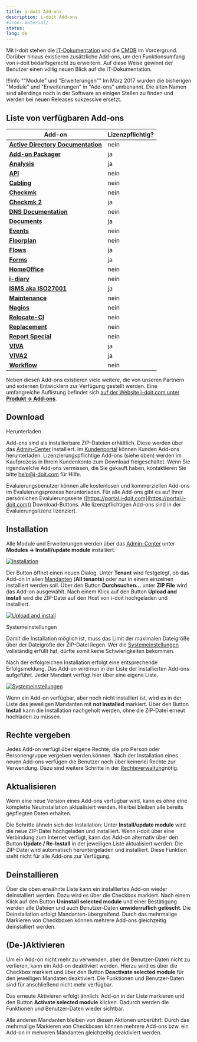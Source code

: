 ```yaml
---
title: i-doit Add-ons
description: i-doit Add-ons
#icon: material/
status:
lang: de
---
```


Mit i-doit stehen die [IT-Dokumentation](../grundlagen/struktur-it-dokumentation.md) und die [CMDB](../grundlagen/struktur-it-dokumentation.md) im Vordergrund. Darüber hinaus existieren zusätzliche Add-ons, um den Funktionsumfang von i-doit bedarfsgerecht zu erweitern. Auf diese Weise gewinnt der Benutzer einen völlig neuen Blick auf die IT-Dokumentation.

!!!info ""Module" und "Erweiterungen""
    Im März 2017 wurden die bisherigen "Module" und "Erweiterungen" in "Add-ons" umbenannt. Die alten Namen sind allerdings noch in der Software an einigen Stellen zu finden und werden bei neuen Releases sukzessive ersetzt.

## Liste von verfügbaren Add-ons

| Add-on                                                                        | Lizenzpflichtig? |
| ----------------------------------------------------------------------------- | ---------------- |
| **[Active Directory Documentation](./active-directory-documentation.md)**     | nein             |
| **[Add-on Packager](./add-on-packager.md)**                                   | ja               |
| **[Analysis](./analysis.md)**                                                 | ja               |
| **[API](./api/index.md)**                                                     | nein             |
| **[Cabling](./cabling.md)**                                                   | nein             |
| **[Checkmk](./checkmk.md)**                                                   | nein             |
| **[Checkmk 2](./checkmk2/index.md)**                                           | ja               |
| **[DNS Documentation](./dns-documentation.md)**                               | nein             |
| **[Documents](./documents/index.md)**                                         | ja               |
| **[Events](./events.md)**                                                     | nein             |
| **[Floorplan](./floorplan.md)**                                               | nein             |
| **[Flows](flows/index.md)**                                                   | ja               |
| **[Forms](forms/index.md)**                                                   | ja               |
| **[HomeOffice](https://www.i-doit.com/blog/i-doit-home-office-add-on/)**      | nein             |
| **[i-diary](./i-diary.md)**                                                   | nein             |
| **[ISMS aka ISO27001](./isms.md)**                                            | ja               |
| **[Maintenance](./maintenance.md)**                                           | nein             |
| **[Nagios](../automatisierung-und-integration/network-monitoring/nagios.md)** | nein             |
| **[Relocate-CI](./relocate-ci.md)**                                           | nein             |
| **[Replacement](./replacement.md)**                                           | nein             |
| **[Report Special](https://www.i-doit.com/blog/i-doit-reporting-special/)**   | nein             |
| **[VIVA](./viva/index.md)**                                                   | ja               |
| **[VIVA2](viva2.md)**                                                         | ja               |
| **[Workflow](./workflow.md)**                                                 | nein             |

Neben diesen Add-ons existieren viele weitere, die von unseren Partnern und externen Entwicklern zur Verfügung gestellt werden. Eine umfangreiche Auflistung befindet sich [auf der Website i-doit.com unter **Produkt → Add-ons**](https://www.i-doit.com/i-doit/add-ons/).

## Download

Herunterladen

Add-ons sind als installierbare ZIP-Dateien erhältlich. Diese werden über das [Admin-Center](../administration/admin-center.md#add-ons) installiert.
Im [Kundenportal](../administration/kundenportal.md) können Kunden Add-ons herunterladen. Lizenzierungspflichtige Add-ons (siehe oben) werden im Kaufprozess in Ihrem Kundenkonto zum Download freigeschaltet.
Wenn Sie irgendwelche Add-ons vermissen, die Sie gekauft haben, kontaktieren Sie bitte [help@i-doit.com](mailto:help@i-doit.com) für Hilfe.

Evaluierungsbenutzer können alle kostenlosen und kommerziellen Add-ons im Evaluierungsprozess herunterladen. Für alle Add-ons gibt es auf Ihrer persönlichen Evaluierungsseite ([https://portal.i-doit.com](https://portal.i-doit.com)) Download-Buttons. Alle lizenzpflichtigen Add-ons sind in der Evaluierungslizenz lizenziert.

## Installation

Alle Module und Erweiterungen werden über das [Admin-Center](../administration/admin-center.md) unter **Modules → Install/update module** installiert.

[![Installation](../assets/images/de/i-doit-add-ons/1-i-doit-add-ons.png)](../assets/images/de/i-doit-add-ons/1-i-doit-add-ons.png)

Der Button öffnet einen neuen Dialog. Unter **Tenant** wird festgelegt, ob das Add-on in allen [Mandanten](../administration/mandantenfaehigkeit.md) (**All tenants**) oder nur in einem einzelnen installiert werden soll. Über den Button **Durchsuchen…** unter **ZIP File** wird das Add-on ausgewählt. Nach einem Klick auf den Button **Upload and install** wird die ZIP-Datei auf den Host von i-doit hochgeladen und installiert.

[![Upload and install](../assets/images/de/i-doit-add-ons/2-i-doit-add-ons.png)](../assets/images/de/i-doit-add-ons/2-i-doit-add-ons.png)

Systemeinstellungen

Damit die Installation möglich ist, muss das Limit der maximalen Dateigröße über der Dateigröße der ZIP-Datei liegen. Wer die [Systemeinstellungen](../installation/manuelle-installation/systemeinstellungen.md) vollständig erfüllt hat, dürfte somit keine Schwierigkeiten bekommen.

Nach der erfolgreichen Installation erfolgt eine entsprechende Erfolgsmeldung. Das Add-on wird nun in der Liste der installierten Add-ons aufgeführt. Jeder Mandant verfügt hier über eine eigene Liste.

[![Systemeinstellungen](../assets/images/de/i-doit-add-ons/3-i-doit-add-ons.png)](../assets/images/de/i-doit-add-ons/3-i-doit-add-ons.png)

Wenn ein Add-on verfügbar, aber noch nicht installiert ist, wird es in der Liste des jeweiligen Mandanten mit **not installed** markiert. Über den Button **Install** kann die Installation nachgeholt werden, ohne die ZIP-Datei erneut hochladen zu müssen.

## Rechte vergeben

Jedes Add-on verfügt über eigene Rechte, die pro Person oder Personengruppe vergeben werden können. Nach der Installation eines neuen Add-ons verfügen die Benutzer noch über keinerlei Rechte zur Verwendung. Dazu sind weitere Schritte in der [Rechteverwaltung](../effizientes-dokumentieren/rechteverwaltung/index.md)nötig.

## Aktualisieren

Wenn eine neue Version eines Add-ons verfügbar wird, kann es ohne eine komplette Neuinstallation aktualisiert werden. Hierbei bleiben alle bereits gepflegten Daten erhalten.

Die Schritte ähneln sich der Installation: Unter **Install/update module** wird die neue ZIP-Datei hochgeladen und installiert. Wenn i-doit über eine Verbindung zum Internet verfügt, kann das Add-on alternativ über den Button **Update / Re-Install** in der jeweiligen Liste aktualisiert werden. Die ZIP-Datei wird automatisch heruntergeladen und installiert. Diese Funktion steht nicht für alle Add-ons zur Verfügung.

## Deinstallieren

Über die oben erwähnte Liste kann ein installiertes Add-on wieder deinstalliert werden. Dazu wird es über die Checkbox markiert. Nach einem Klick auf den Button **Uninstall selected module** und einer Bestätigung werden alle Dateien und auch Benutzer-Daten **unwiderruflich gelöscht**. Die Deinstallation erfolgt Mandanten-übergreifend. Durch das mehrmalige Markieren von Checkboxen können mehrere Add-ons gleichzeitig deinstalliert werden.

## (De-)Aktivieren

Um ein Add-on nicht mehr zu verwenden, aber die Benutzer-Daten nicht zu verlieren, kann ein Add-on deaktiviert werden. Hierzu wird es über die Checkbox markiert und über den Button **Deactivate selected module** für den jeweiligen Mandaten deaktiviert. Die Funktionen und Benutzer-Daten sind für anschließend nicht mehr verfügbar.

Das erneute Aktivieren erfolgt ähnlich: Add-on in der Liste markieren und den Button **Activate selected module** klicken. Dadurch werden die Funktionen und Benutzer-Daten wieder sichtbar.

Alle anderen Mandanten bleiben von diesen Aktionen unberührt. Durch das mehrmalige Markieren von Checkboxen können mehrere Add-ons bzw. ein Add-on in mehreren Mandanten gleichzeitig deaktiviert werden.
